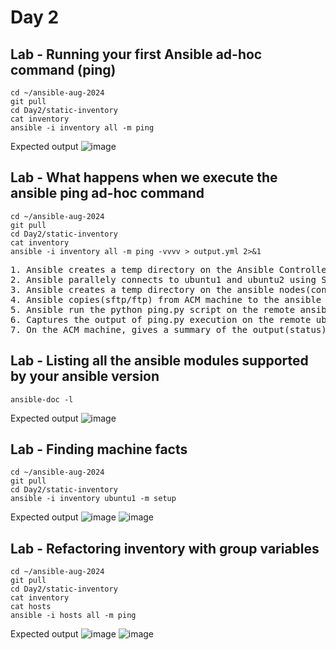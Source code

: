 # Day 2

## Lab - Running your first Ansible ad-hoc command (ping)
```
cd ~/ansible-aug-2024
git pull
cd Day2/static-inventory
cat inventory
ansible -i inventory all -m ping
```

Expected output
![image](https://github.com/user-attachments/assets/d39e2601-fb89-421e-af11-b77223df6ccf)

## Lab - What happens when we execute the ansible ping ad-hoc command
```
cd ~/ansible-aug-2024
git pull
cd Day2/static-inventory
cat inventory
ansible -i inventory all -m ping -vvvv > output.yml 2>&1
```

<pre>
1. Ansible creates a temp directory on the Ansible Controller Machine (ACM)
2. Ansible parallely connects to ubuntu1 and ubuntu2 using SSH, fetching connection details from the inventory file
3. Ansible creates a temp directory on the ansible nodes(containers)
4. Ansible copies(sftp/ftp) from ACM machine to the ansible nodes into the temp directory
5. Ansible run the python ping.py script on the remote ansible nodes
6. Captures the output of ping.py execution on the remote ubuntu1 and ubuntu2, removes the temp directory that was created earlier
7. On the ACM machine, gives a summary of the output(status) of ping ad-hoc command
</pre>

## Lab - Listing all the ansible modules supported by your ansible version
```
ansible-doc -l
```

Expected output
![image](https://github.com/user-attachments/assets/6f1201ce-994a-4720-890c-c49e12e8f56c)


## Lab - Finding machine facts
```
cd ~/ansible-aug-2024
git pull
cd Day2/static-inventory
ansible -i inventory ubuntu1 -m setup
```

Expected output
![image](https://github.com/user-attachments/assets/a1d8e343-6744-4cd8-afa5-8ee204e55270)
![image](https://github.com/user-attachments/assets/c3e86d20-5689-4d55-aebe-d90985bf039e)

## Lab - Refactoring inventory with group variables
```
cd ~/ansible-aug-2024
git pull
cd Day2/static-inventory
cat inventory
cat hosts
ansible -i hosts all -m ping
```

Expected output
![image](https://github.com/user-attachments/assets/659527ce-a760-48b6-8b22-8f2aafc93f89)
![image](https://github.com/user-attachments/assets/2cca072c-7ab7-4a03-ba39-df13d2d65f8d)
